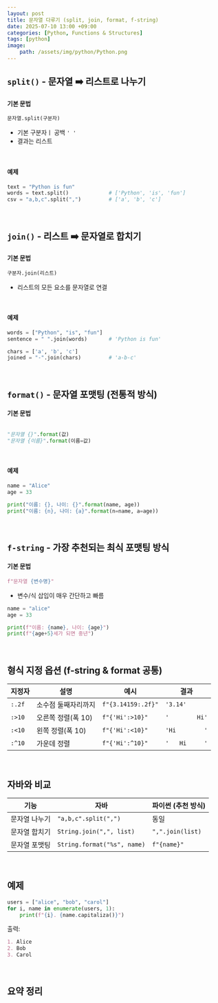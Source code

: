 ```yaml
---
layout: post
title: 문자열 다루기 (split, join, format, f-string)
date: 2025-07-10 13:00 +09:00
categories: [Python, Functions & Structures]
tags: [python]
image:
    path: /assets/img/python/Python.png
---
```


## `split()` - 문자열 ➡️ 리스트로 나누기

#### 기본 문법

```python 
문자열.split(구분자)
```

- 기본 구분자ㅣ 공백 `' '`
- 결과는 리스트

<br>

#### 예제

```python
text = "Python is fun"
words = text.split()             # ['Python', 'is', 'fun']
csv = "a,b,c".split(",")         # ['a', 'b', 'c']
```

<br>

## `join()` - 리스트 ➡️ 문자열로 합치기

#### 기본 문법

```python
구분자.join(리스트)
```

- 리스트의 모든 요소를 문자열로 연결

<br>

#### 예제

```python
words = ["Python", "is", "fun"]
sentence = " ".join(words)       # 'Python is fun'

chars = ['a', 'b', 'c']
joined = "-".join(chars)         # 'a-b-c'
```

<br>

## `format()` - 문자열 포맷팅 (전통적 방식)

#### 기본 문법

```python

"문자열 {}".format(값)
"문자열 {이름}".format(이름=값)
```

<br>

#### 예제

```python
name = "Alice"
age = 33

print("이름: {}, 나이: {}".format(name, age))
print("이름: {n}, 나이: {a}".format(n=name, a=age))
```

<br>

## `f-string` - 가장 추천되는 최식 포맷팅 방식

#### 기본 문법

```python
f"문자열 {변수명}"
```

- 변수/식 삽입이 매우 간단하고 빠름

```python
name = "alice"
age = 33

print(f"이름: {name}, 나이: {age}")
print(f"{age+5}세가 되면 중년")
```

<br>

## 형식 지정 옵션 (f-string & format 공통)

| 지정자 | 설명                | 예시               | 결과           |
| ------ | ------------------- | ------------------ | -------------- |
| `:.2f` | 소수점 둘째자리까지 | `f"{3.14159:.2f}"` | `'3.14'`       |
| `:>10` | 오른쪽 정렬(폭 10)  | `f"{'Hi':>10}"`    | `'        Hi'` |
| `:<10` | 왼쪽 정렬(폭 10)    | `f"{'Hi':<10}"`    | `'Hi        '` |
| `:^10` | 가운데 정렬         | `f"{'Hi':^10}"`    | `'   Hi     '` |

<br>

## 자바와 비교

| 기능          | 자바                        | 파이썬 (추천 방식) |
| ------------- | --------------------------- | ------------------ |
| 문자열 나누기 | `"a,b,c".split(",")`        | 동일               |
| 문자열 합치기 | `String.join(",", list)`    | `",".join(list)`   |
| 문자열 포맷팅 | `String.format("%s", name)` | `f"{name}"`        |

<br>

## 예제

```python
users = ["alice", "bob", "carol"]
for i, name in enumerate(users, 1):
    print(f"{i}. {name.capitaliza()}")
```

출력:

```markdown
1. Alice
2. Bob
3. Carol
```

<br>

## 요약 정리